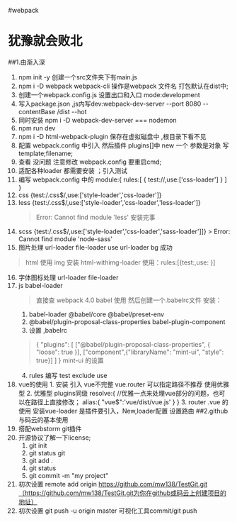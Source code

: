 #webpack 
# 犹豫就会败北
##1.由渐入深
1. npm init -y    创建一个src文件夹下有main.js
2. npm i -D webpack webpack-cli  操作是webpack 文件名 打包默认在dist中;
3. 创建一个webpack.config.js  设置出口和入口 mode:development
4. 写入package.json ,js内写dev:webpack-dev-server  --port 8080 --contentBase /dist --hot
5. 同时安装 npm i -D webpack-dev-server   === nodemon  
6.  npm run  dev
7.  npm i -D html-webpack-plugin  保存在虚拟磁盘中 ,根目录下看不见
8.  配置  webpack.config 中引入 然后插件 plugins[]中 new 一个 参数是对象 写 template;filename;
9.  查看  没问题  注意修改 webpack.config 要重启cmd;
10. 适配各种loader   都需要安装  ；引入测试
11. 编写 webpack.config 中的 module:{  rules:[ { test://,use:['css-loader'] }  ] }
12.  css  {test:/\.css$/,use:['style-loader','css-loader']} 
13.  less  {test:/\.css$/,use:['style-loader','css-loader','less-loader']}
     > Error: Cannot find module 'less'  安装完事 
14.  scss  {test:/\.css$/,use:['style-loader','css-loader','sass-loader']]} 
    > Error: Cannot find module 'node-sass'
15. 图片处理  url-loader file-loader  use  url-loader   bg 成功 
> html  使用 img  安装 html-withimg-loader 使用：rules:[{test:,use: }]
16. 字体图标处理 url-loader file-loader
17. js   babel-loader  
    > 直接查 webpack 4.0 babel 使用 然后创建一个.babelrc文件
   安装：
    1. babel-loader @babel/core @babel/preset-env 
    2. @babel/plugin-proposal-class-properties  babel-plugin-component
    3. 设置 ,babelrc 
     >{ "plugins": [ 
        ["@babel/plugin-proposal-class-properties", { "loose": true }],
        ["component",{"libraryName": "mint-ui", "style": true}]
      ] }   mint-ui 的设置
    4. rules 编写  test  exclude use
18. vue的使用 
        1. 安装 引入   vue不完整   vue.router  可以指定路径不推荐 使用优雅型
        2. 优雅型 plugins同级 resolve:{  //优雅一点来处理vue部分的问题，也可以在路径上直接修改；
                       alias:{
                           "vue$":'vue/dist/vue.js'
                       }
                   }
         3.  router .vue  的使用  安装vue-loader 是插件要引入，New,loader配置  设置路由
##2.github与码云的基本使用 
1. 搭配webstorm  git插件 
2. 开源协议了解一下license; 
   1. git init
   2. git status git
   3. git add .
   4. git status
   5. git commit -m "my project"
3. 初次设置 remote add origin https://github.com/mw138/TestGit.git（https://github.com/mw138/TestGit.git为你在github或码云上创建项目的地址）
4. 初次设置 git push -u origin master  可视化工具commit/git push 